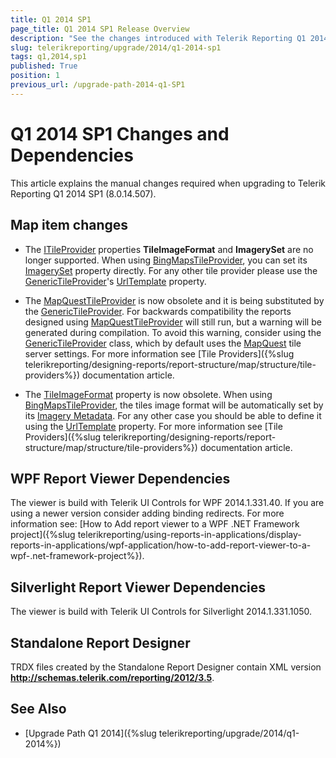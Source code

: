 ```yaml
---
title: Q1 2014 SP1
page_title: Q1 2014 SP1 Release Overview 
description: "See the changes introduced with Telerik Reporting Q1 2014 SP1 that should be considered before upgrading, and the 3rd party products & packages this version depends on."
slug: telerikreporting/upgrade/2014/q1-2014-sp1
tags: q1,2014,sp1
published: True
position: 1
previous_url: /upgrade-path-2014-q1-SP1
---
```


# Q1 2014 SP1 Changes and Dependencies

This article explains the manual changes required when upgrading to Telerik Reporting Q1 2014 SP1 (8.0.14.507).

## Map item changes

* The [ITileProvider](/reporting/api/Telerik.Reporting.ITileProvider) properties __TileImageFormat__ and __ImagerySet__ are no longer supported. When using [BingMapsTileProvider](/reporting/api/Telerik.Reporting.BingMapsTileProvider), you can set its [ImagerySet](/reporting/api/Telerik.Reporting.BingMapsTileProvider#Telerik_Reporting_BingMapsTileProvider_ImagerySet) property directly. For any other tile provider please use the [GenericTileProvider](/reporting/api/Telerik.Reporting.GenericTileProvider)'s [UrlTemplate](/reporting/api/Telerik.Reporting.GenericTileProvider#Telerik_Reporting_GenericTileProvider_UrlTemplate) property. 

* The [MapQuestTileProvider](/reporting/api/Telerik.Reporting.MapQuestTileProvider) is now obsolete and it is being substituted by the [GenericTileProvider](/reporting/api/Telerik.Reporting.GenericTileProvider). For backwards compatibility the reports designed using [MapQuestTileProvider](/reporting/api/Telerik.Reporting.MapQuestTileProvider) will still run, but a warning will be generated during compilation. To avoid this warning, consider using the [GenericTileProvider](/reporting/api/Telerik.Reporting.GenericTileProvider) class, which by default uses the [MapQuest](http://www.mapquest.com/) tile server settings. For more information see [Tile Providers]({%slug telerikreporting/designing-reports/report-structure/map/structure/tile-providers%}) documentation article. 

* The [TileImageFormat](/reporting/api/Telerik.Reporting.TileProvider#Telerik_Reporting_TileProvider_TileImageFormat) property is now obsolete. When using [BingMapsTileProvider](/reporting/api/Telerik.Reporting.BingMapsTileProvider), the tiles image format will be automatically set by its [Imagery Metadata](http://msdn.microsoft.com/en-us/library/ff701712.aspx). For any other case you should be able to define it using the [UrlTemplate](/reporting/api/Telerik.Reporting.GenericTileProvider#Telerik_Reporting_GenericTileProvider_UrlTemplate) property. For more information see [Tile Providers]({%slug telerikreporting/designing-reports/report-structure/map/structure/tile-providers%}) documentation article. 

## WPF Report Viewer Dependencies

The viewer is build with Telerik UI Controls for WPF 2014.1.331.40. If you are using a newer version consider adding binding redirects. For more information see: [How to Add report viewer to a WPF .NET Framework project]({%slug telerikreporting/using-reports-in-applications/display-reports-in-applications/wpf-application/how-to-add-report-viewer-to-a-wpf-.net-framework-project%}).

## Silverlight Report Viewer Dependencies

The viewer is build with Telerik UI Controls for Silverlight 2014.1.331.1050. 

## Standalone Report Designer

TRDX files created by the Standalone Report Designer contain XML version __http://schemas.telerik.com/reporting/2012/3.5__. 

## See Also

* [Upgrade Path Q1 2014]({%slug telerikreporting/upgrade/2014/q1-2014%})

